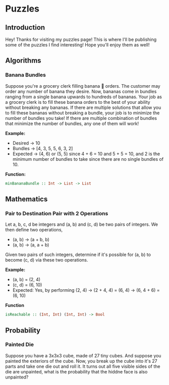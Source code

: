# Puzzles

## Introduction

Hey! Thanks for visiting my puzzles page! This is where I'll be publishing some of the puzzles I find interesting! Hope you'll enjoy them as well!

## Algorithms

### Banana Bundles

Suppose you're a grocery clerk filling banana 🍌 orders. The customer may order any number of banana they desire. Now, bananas come in bundles ranging from a single banana upwards to hundreds of bananas. Your job as a grocery clerk is to fill these banana orders to the best of your ability without breaking any bananas. If there are multiple solutions that allow you to fill these bananas without breaking a bundle, your job is to minimize the number of bundles you take! If there are multiple combination of bundles that minimize the number of bundles, any one of them will work!

**Example:** 
- Desired -> 10
- Bundles -> [4, 3, 5, 5, 6, 3, 2]
- Expected -> (4, 6) or (5, 5) since 4 + 6 = 10 and 5 + 5 = 10, and 2 is the minimum number of bundles to take since there are no single bundles of 10. 
  
**Function:**

```hs 
minBananaBundle :: Int -> List -> List
```

## Mathematics

### Pair to Destination Pair with 2 Operations
Let a, b, c, d be integers and (a, b) and (c, d) be two pairs of integers. We then define two operations, 
- (a, b) -> (a + b, b)
- (a, b) -> (a, a + b)

Given two pairs of such integers, determine if it's possible for (a, b) to become (c, d) via these two operations.

**Example:**
- (a, b) = (2, 4)
- (c, d) = (6, 10)
- Expected: Yes, by performing (2, 4) -> (2 + 4, 4) = (6, 4) -> (6, 4 + 6) = (6, 10)

**Function**
```hs
isReachable :: (Int, Int) (Int, Int) -> Bool
```

## Probability
### Painted Die
Suppose you have a 3x3x3 cube, made of 27 tiny cubes. And suppose you painted the exteriors of the cube. Now, you break up the cube into it's 27 parts and take one die out and roll it. It turns out all five visible sides of the die are unpainted, what is the probability that the hiddne face is also unpainted?
